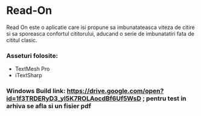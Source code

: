# Read-On

Read On este o aplicatie care isi propune sa imbunatateasca viteza de citire si sa sporeasca confortul cititorului, aducand o serie de imbunatatiri fata de cititul clasic.

### Asseturi folosite:
* TextMesh Pro
* iTextSharp

### Windows Build link: https://drive.google.com/open?id=1f3TRDERyD3_yI5K7ROLAocdBf6Uf5WsD ; pentru test in arhiva se afla si un fisier pdf